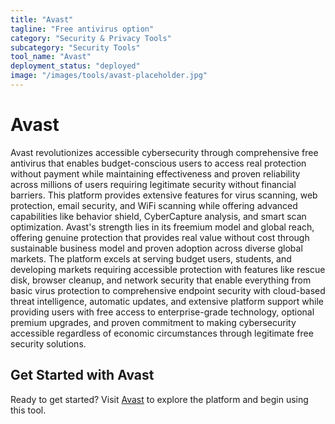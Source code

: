 ```yaml
---
title: "Avast"
tagline: "Free antivirus option"
category: "Security & Privacy Tools"
subcategory: "Security Tools"
tool_name: "Avast"
deployment_status: "deployed"
image: "/images/tools/avast-placeholder.jpg"
---
```


# Avast

Avast revolutionizes accessible cybersecurity through comprehensive free antivirus that enables budget-conscious users to access real protection without payment while maintaining effectiveness and proven reliability across millions of users requiring legitimate security without financial barriers. This platform provides extensive features for virus scanning, web protection, email security, and WiFi scanning while offering advanced capabilities like behavior shield, CyberCapture analysis, and smart scan optimization. Avast's strength lies in its freemium model and global reach, offering genuine protection that provides real value without cost through sustainable business model and proven adoption across diverse global markets. The platform excels at serving budget users, students, and developing markets requiring accessible protection with features like rescue disk, browser cleanup, and network security that enable everything from basic virus protection to comprehensive endpoint security with cloud-based threat intelligence, automatic updates, and extensive platform support while providing users with free access to enterprise-grade technology, optional premium upgrades, and proven commitment to making cybersecurity accessible regardless of economic circumstances through legitimate free security solutions.
## Get Started with Avast

Ready to get started? Visit [Avast](https://avast.com) to explore the platform and begin using this tool.
